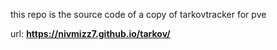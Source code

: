 this repo is the source code of a copy of tarkovtracker for pve

url: **https://nivmizz7.github.io/tarkov/**

